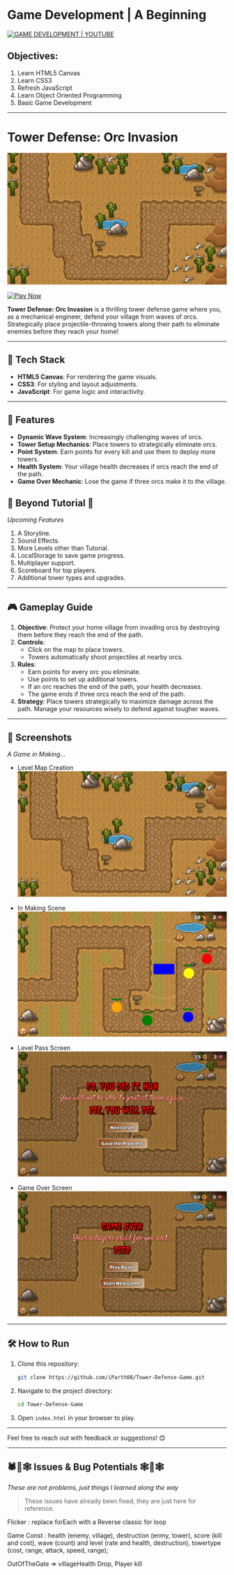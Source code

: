 # Game Development | A Beginning

[![GAME DEVELOPMENT | YOUTUBE](https://img.shields.io/badge/GAME_DEVELOPMENT-YOUTUBE-red?style=for-the-badge&logo=youtube&logoColor=red)](https://youtu.be/C4_iRLlPNFc?si=InMEAC4XuTwiRULY)

## Objectives:

1. Learn HTML5 Canvas
2. Learn CSS3
3. Refresh JavaScript
4. Learn Object Oriented Programming
5. Basic Game Development

---

# Tower Defense: Orc Invasion

![Game Banner Placeholder](./assets/img/level1Map.png)

[![Play Now](https://img.shields.io/badge/Play_Now-v1.0-00b5e2?style=for-the-badge)](https://iparth08.github.io/Tower-Defense-Game/)

**Tower Defense: Orc Invasion** is a thrilling tower defense game where you, as a mechanical engineer, defend your village from waves of orcs. Strategically place projectile-throwing towers along their path to eliminate enemies before they reach your home!

---

## 🚀 Tech Stack

- **HTML5 Canvas**: For rendering the game visuals.
- **CSS3**: For styling and layout adjustments.
- **JavaScript**: For game logic and interactivity.

---

## 🌟 Features

- **Dynamic Wave System**: Increasingly challenging waves of orcs.
- **Tower Setup Mechanics**: Place towers to strategically eliminate orcs.
- **Point System**: Earn points for every kill and use them to deploy more towers.
- **Health System**: Your village health decreases if orcs reach the end of the path.
- **Game Over Mechanic**: Lose the game if three orcs make it to the village.

## 🚀 Beyond Tutorial 🌌

_Upcoming Features_

1. A Storyline.
2. Sound Effects.
3. More Levels other than Tutorial.
4. LocalStorage to save game progress.
5. Multiplayer support.
6. Scoreboard for top players.
7. Additional tower types and upgrades.

---

## 🎮 Gameplay Guide

1. **Objective**: Protect your home village from invading orcs by destroying them before they reach the end of the path.
2. **Controls**:
   - Click on the map to place towers.
   - Towers automatically shoot projectiles at nearby orcs.
3. **Rules**:
   - Earn points for every orc you eliminate.
   - Use points to set up additional towers.
   - If an orc reaches the end of the path, your health decreases.
   - The game ends if three orcs reach the end of the path.
4. **Strategy**: Place towers strategically to maximize damage across the path. Manage your resources wisely to defend against tougher waves.

---

## 📸 Screenshots

_A Game in Making..._

- Level Map Creation
  ![Game Screenshot](./assets/img/level1Map.png)

- In Making Scene
  ![Game Screenshot](./assets/banner/making1.png)

- Level Pass Screen
  ![Game Screenshot](./assets/banner/levelPass1.png)

- Game Over Screen
  ![Game Screenshot](./assets/banner/gameOver1.png)

---

## 🛠️ How to Run

1. Clone this repository:
   ```bash
   git clone https://github.com/iParth08/Tower-Defense-Game.git
   ```
2. Navigate to the project directory:
   ```bash
   cd Tower-Defense-Game
   ```
3. Open `index.html` in your browser to play.

---

Feel free to reach out with feedback or suggestions! 😊

<!-- Add your own custom feedback Collector -->

---

## 🕷️🐞🕸️ Issues & Bug Potentials 🕸️🐞🕸️

_These are not problems, just things I learned along the way_

> These issues have already been fixed, they are just here for reference.

Flicker : replace forEach with a Reverse classic for loop

<!-- Add more sections as needed -->

Game Const : health (enemy, village), destruction (enmy, tower), score (kill and cost), wave (count) and level (rate and health, destruction), towertype (cost, range, attack, speed, range);

OutOfTheGate => villageHealth Drop, Player kill
